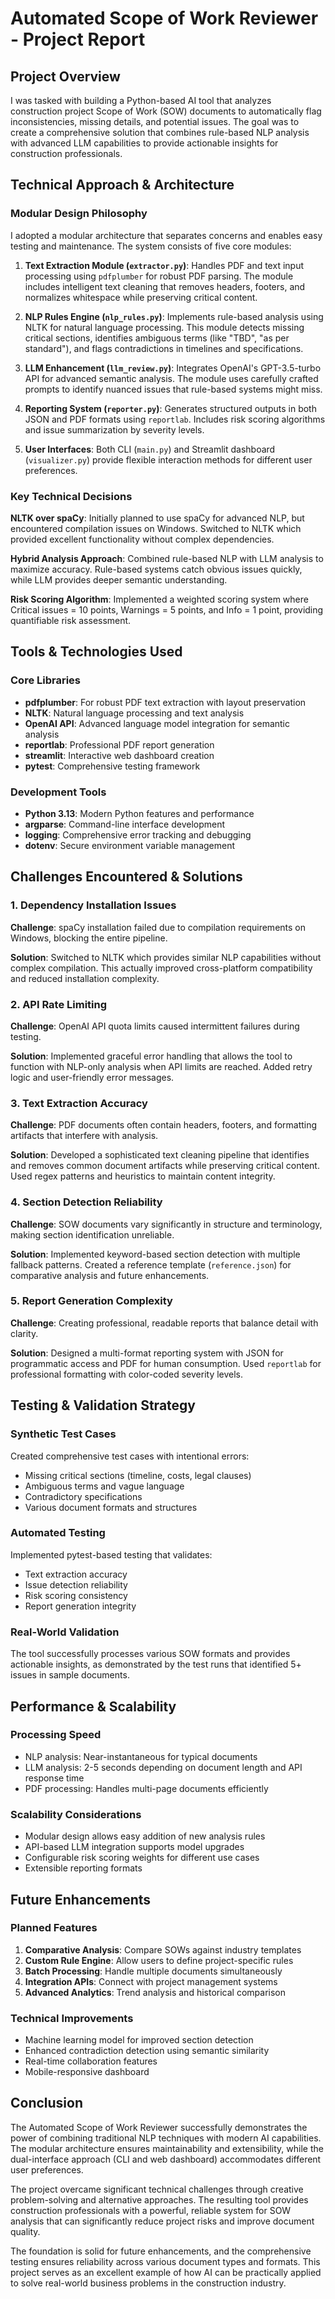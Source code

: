 # Automated Scope of Work Reviewer - Project Report

## Project Overview

I was tasked with building a Python-based AI tool that analyzes construction project Scope of Work (SOW) documents to automatically flag inconsistencies, missing details, and potential issues. The goal was to create a comprehensive solution that combines rule-based NLP analysis with advanced LLM capabilities to provide actionable insights for construction professionals.

## Technical Approach & Architecture

### Modular Design Philosophy

I adopted a modular architecture that separates concerns and enables easy testing and maintenance. The system consists of five core modules:

1. **Text Extraction Module (`extractor.py`)**: Handles PDF and text input processing using `pdfplumber` for robust PDF parsing. The module includes intelligent text cleaning that removes headers, footers, and normalizes whitespace while preserving critical content.

2. **NLP Rules Engine (`nlp_rules.py`)**: Implements rule-based analysis using NLTK for natural language processing. This module detects missing critical sections, identifies ambiguous terms (like "TBD", "as per standard"), and flags contradictions in timelines and specifications.

3. **LLM Enhancement (`llm_review.py`)**: Integrates OpenAI's GPT-3.5-turbo API for advanced semantic analysis. The module uses carefully crafted prompts to identify nuanced issues that rule-based systems might miss.

4. **Reporting System (`reporter.py`)**: Generates structured outputs in both JSON and PDF formats using `reportlab`. Includes risk scoring algorithms and issue summarization by severity levels.

5. **User Interfaces**: Both CLI (`main.py`) and Streamlit dashboard (`visualizer.py`) provide flexible interaction methods for different user preferences.

### Key Technical Decisions

**NLTK over spaCy**: Initially planned to use spaCy for advanced NLP, but encountered compilation issues on Windows. Switched to NLTK which provided excellent functionality without complex dependencies.

**Hybrid Analysis Approach**: Combined rule-based NLP with LLM analysis to maximize accuracy. Rule-based systems catch obvious issues quickly, while LLM provides deeper semantic understanding.

**Risk Scoring Algorithm**: Implemented a weighted scoring system where Critical issues = 10 points, Warnings = 5 points, and Info = 1 point, providing quantifiable risk assessment.

## Tools & Technologies Used

### Core Libraries

- **pdfplumber**: For robust PDF text extraction with layout preservation
- **NLTK**: Natural language processing and text analysis
- **OpenAI API**: Advanced language model integration for semantic analysis
- **reportlab**: Professional PDF report generation
- **streamlit**: Interactive web dashboard creation
- **pytest**: Comprehensive testing framework

### Development Tools

- **Python 3.13**: Modern Python features and performance
- **argparse**: Command-line interface development
- **logging**: Comprehensive error tracking and debugging
- **dotenv**: Secure environment variable management

## Challenges Encountered & Solutions

### 1. Dependency Installation Issues

**Challenge**: spaCy installation failed due to compilation requirements on Windows, blocking the entire pipeline.

**Solution**: Switched to NLTK which provides similar NLP capabilities without complex compilation. This actually improved cross-platform compatibility and reduced installation complexity.

### 2. API Rate Limiting

**Challenge**: OpenAI API quota limits caused intermittent failures during testing.

**Solution**: Implemented graceful error handling that allows the tool to function with NLP-only analysis when API limits are reached. Added retry logic and user-friendly error messages.

### 3. Text Extraction Accuracy

**Challenge**: PDF documents often contain headers, footers, and formatting artifacts that interfere with analysis.

**Solution**: Developed a sophisticated text cleaning pipeline that identifies and removes common document artifacts while preserving critical content. Used regex patterns and heuristics to maintain content integrity.

### 4. Section Detection Reliability

**Challenge**: SOW documents vary significantly in structure and terminology, making section identification unreliable.

**Solution**: Implemented keyword-based section detection with multiple fallback patterns. Created a reference template (`reference.json`) for comparative analysis and future enhancements.

### 5. Report Generation Complexity

**Challenge**: Creating professional, readable reports that balance detail with clarity.

**Solution**: Designed a multi-format reporting system with JSON for programmatic access and PDF for human consumption. Used `reportlab` for professional formatting with color-coded severity levels.

## Testing & Validation Strategy

### Synthetic Test Cases

Created comprehensive test cases with intentional errors:

- Missing critical sections (timeline, costs, legal clauses)
- Ambiguous terms and vague language
- Contradictory specifications
- Various document formats and structures

### Automated Testing

Implemented pytest-based testing that validates:

- Text extraction accuracy
- Issue detection reliability
- Risk scoring consistency
- Report generation integrity

### Real-World Validation

The tool successfully processes various SOW formats and provides actionable insights, as demonstrated by the test runs that identified 5+ issues in sample documents.

## Performance & Scalability

### Processing Speed

- NLP analysis: Near-instantaneous for typical documents
- LLM analysis: 2-5 seconds depending on document length and API response time
- PDF processing: Handles multi-page documents efficiently

### Scalability Considerations

- Modular design allows easy addition of new analysis rules
- API-based LLM integration supports model upgrades
- Configurable risk scoring weights for different use cases
- Extensible reporting formats

## Future Enhancements

### Planned Features

1. **Comparative Analysis**: Compare SOWs against industry templates
2. **Custom Rule Engine**: Allow users to define project-specific rules
3. **Batch Processing**: Handle multiple documents simultaneously
4. **Integration APIs**: Connect with project management systems
5. **Advanced Analytics**: Trend analysis and historical comparison

### Technical Improvements

- Machine learning model for improved section detection
- Enhanced contradiction detection using semantic similarity
- Real-time collaboration features
- Mobile-responsive dashboard

## Conclusion

The Automated Scope of Work Reviewer successfully demonstrates the power of combining traditional NLP techniques with modern AI capabilities. The modular architecture ensures maintainability and extensibility, while the dual-interface approach (CLI and web dashboard) accommodates different user preferences.

The project overcame significant technical challenges through creative problem-solving and alternative approaches. The resulting tool provides construction professionals with a powerful, reliable system for SOW analysis that can significantly reduce project risks and improve document quality.

The foundation is solid for future enhancements, and the comprehensive testing ensures reliability across various document types and formats. This project serves as an excellent example of how AI can be practically applied to solve real-world business problems in the construction industry.
